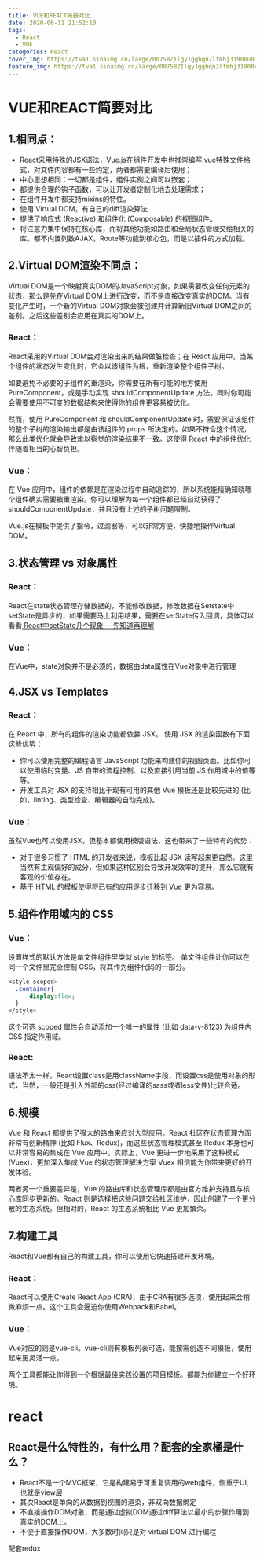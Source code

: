 ```yaml
---
title: VUE和REACT简要对比
date: 2020-06-11 21:52:10
tags:
  - React
  - VUE
categories: React
cover_img: https://tva1.sinaimg.cn/large/007S8ZIlgy1ggbqn2lfmhj31900u01l3.jpg
feature_img: https://tva1.sinaimg.cn/large/007S8ZIlgy1ggbqn2lfmhj31900u01l3.jpg
---
```


# VUE和REACT简要对比

## 1.相同点： 

- React采用特殊的JSX语法，Vue.js在组件开发中也推崇编写.vue特殊文件格式，对文件内容都有一些约定，两者都需要编译后使用；
- 中心思想相同：一切都是组件，组件实例之间可以嵌套；
- 都提供合理的钩子函数，可以让开发者定制化地去处理需求；
- 在组件开发中都支持mixins的特性。
- 使用 Virtual DOM，有自己的diff渲染算法
- 提供了响应式 (Reactive) 和组件化 (Composable) 的视图组件。
- 将注意力集中保持在核心库，而将其他功能如路由和全局状态管理交给相关的库。都不内置列数AJAX，Route等功能到核心包，而是以插件的方式加载。

 ## 2.Virtual DOM渲染不同点：

Virtual DOM是一个映射真实DOM的JavaScript对象，如果需要改变任何元素的状态，那么是先在Virtual DOM上进行改变，而不是直接改变真实的DOM。当有变化产生时，一个新的Virtual DOM对象会被创建并计算新旧Virtual DOM之间的差别。之后这些差别会应用在真实的DOM上。

### React：

React采用的Virtual DOM会对渲染出来的结果做脏检查；在 React 应用中，当某个组件的状态发生变化时，它会以该组件为根，重新渲染整个组件子树。

如要避免不必要的子组件的重渲染，你需要在所有可能的地方使用 PureComponent，或是手动实现 shouldComponentUpdate 方法。同时你可能会需要使用不可变的数据结构来使得你的组件更容易被优化。

然而，使用 PureComponent 和 shouldComponentUpdate 时，需要保证该组件的整个子树的渲染输出都是由该组件的 props 所决定的。如果不符合这个情况，那么此类优化就会导致难以察觉的渲染结果不一致。这使得 React 中的组件优化伴随着相当的心智负担。

### Vue：

在 Vue 应用中，组件的依赖是在渲染过程中自动追踪的，所以系统能精确知晓哪个组件确实需要被重渲染。你可以理解为每一个组件都已经自动获得了 shouldComponentUpdate，并且没有上述的子树问题限制。

Vue.js在模板中提供了指令，过滤器等，可以非常方便，快捷地操作Virtual DOM。

## 3.状态管理 vs 对象属性

### React：

React在state状态管理存储数据的，不能修改数据，修改数据在Setstate中 setState是异步的，如果需要马上利用结果，需要在setState传入回调，具体可以看看[ React中setState几个现象---先知道再理解](https://link.juejin.im?target=https%3A%2F%2Fsegmentfault.com%2Fa%2F1190000014498196)

### Vue：

在Vue中，state对象并不是必须的，数据由data属性在Vue对象中进行管理

## 4.JSX vs Templates

### React：

在 React 中，所有的组件的渲染功能都依靠 JSX。 使用 JSX 的渲染函数有下面这些优势：

- 你可以使用完整的编程语言 JavaScript 功能来构建你的视图页面。比如你可以使用临时变量、JS 自带的流程控制、以及直接引用当前 JS 作用域中的值等等。
- 开发工具对 JSX 的支持相比于现有可用的其他 Vue 模板还是比较先进的 (比如，linting、类型检查、编辑器的自动完成)。

### Vue：

虽然Vue也可以使用JSX，但基本都使用模版语法，这也带来了一些特有的优势：

- 对于很多习惯了 HTML 的开发者来说，模板比起 JSX 读写起来更自然。这里当然有主观偏好的成分，但如果这种区别会导致开发效率的提升，那么它就有客观的价值存在。
- 基于 HTML 的模板使得将已有的应用逐步迁移到 Vue 更为容易。

## 5.组件作用域内的 CSS

### Vue：

设置样式的默认方法是单文件组件里类似 style 的标签。 单文件组件让你可以在同一个文件里完全控制 CSS，将其作为组件代码的一部分。

```css
<style scoped>
  .container{
      display:flex;
  }
</style>
```

这个可选 scoped 属性会自动添加一个唯一的属性 (比如 data-v-8123) 为组件内 CSS 指定作用域。

### React:

语法不太一样，React设置class是用className字段，而设置css是使用对象的形式，当然，一般还是引入外部的css(经过编译的sass或者less文件)比较合适。

## 6.规模

Vue 和 React 都提供了强大的路由来应对大型应用。React 社区在状态管理方面非常有创新精神 (比如 Flux、Redux)，而这些状态管理模式甚至 Redux 本身也可以非常容易的集成在 Vue 应用中。实际上，Vue 更进一步地采用了这种模式 (Vuex)，更加深入集成 Vue 的状态管理解决方案 Vuex 相信能为你带来更好的开发体验。

两者另一个重要差异是，Vue 的路由库和状态管理库都是由官方维护支持且与核心库同步更新的。React 则是选择把这些问题交给社区维护，因此创建了一个更分散的生态系统。但相对的，React 的生态系统相比 Vue 更加繁荣。

## 7.构建工具

React和Vue都有自己的构建工具，你可以使用它快速搭建开发环境。

### React：

React可以使用Create React App (CRA)，由于CRA有很多选项，使用起来会稍微麻烦一点。这个工具会逼迫你使用Webpack和Babel。

### Vue：

Vue对应的则是vue-cli。vue-cli则有模板列表可选，能按需创造不同模板，使用起来更灵活一点。

两个工具都能让你得到一个根据最佳实践设置的项目模板。都能为你建立一个好环境。



# react

## React是什么特性的，有什么用？配套的全家桶是什么？

- React不是一个MVC框架，它是构建易于可重复调用的web组件，侧重于UI, 也就是view层
- 其次React是单向的从数据到视图的渲染，非双向数据绑定
- 不直接操作DOM对象，而是通过虚拟DOM通过diff算法以最小的步骤作用到真实的DOM上。
- 不便于直接操作DOM，大多数时间只是对 virtual DOM 进行编程

配套redux